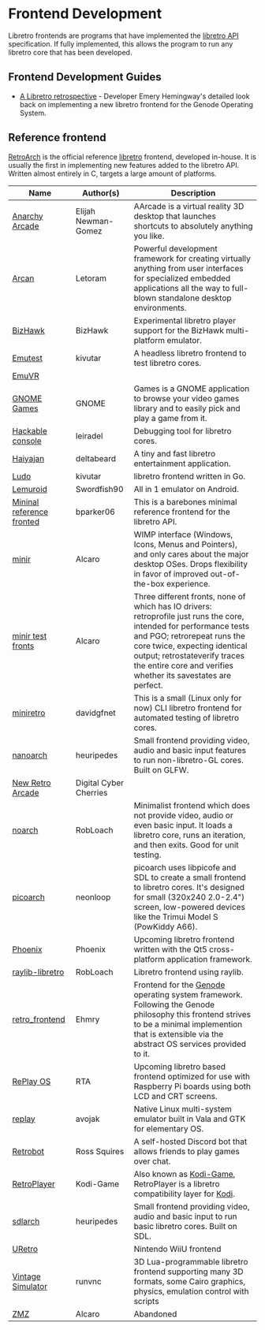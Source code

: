 # Frontend Development
Libretro frontends are programs that have implemented the [libretro API](libretro-overview.md) specification. If fully implemented, this allows the program to run any libretro core that has been developed.

## Frontend Development Guides
  * [A Libretro retrospective](https://web.archive.org/web/20190404052149/https://genodians.org/ehmry/2019-03-28-libretro) - Developer Emery Hemingway's detailed look back on implementing a new libretro frontend for the Genode Operating System.

## Reference frontend
[RetroArch](http://retroarch.com) is the official reference [libretro](http://libretro.com) frontend, developed in-house. It is usually the first in implementing new features added to the libretro API. Written almost entirely in C, targets a large amount of platforms.

Name | Author(s) |  Description
------|-----------|------------
[Anarchy Arcade](http://store.steampowered.com/app/266430/Anarchy_Arcade/) | Elijah Newman-Gomez | AArcade is a virtual reality 3D desktop that launches shortcuts to absolutely anything you like.
[Arcan](https://github.com/letoram/arcan) | Letoram | Powerful development framework for creating virtually anything from user interfaces for specialized embedded applications all the way to full-blown standalone desktop environments.
[BizHawk](http://tasvideos.org/BizHawk.html) | BizHawk | Experimental libretro player support for the BizHawk multi-platform emulator.
[Emutest](https://github.com/kivutar/emutest) | kivutar | A headless libretro frontend to test libretro cores.
[EmuVR](http://www.emuvr.net/about/) | | |
[GNOME Games](https://wiki.gnome.org/Apps/Games) | GNOME | Games is a GNOME application to browse your video games library and to easily pick and play a game from it.
[Hackable console](https://github.com/leiradel/hackable-console) | leiradel | Debugging tool for libretro cores.
[Haiyajan](https://projects.deltabeard.com/haiyajan) | deltabeard | A tiny and fast libretro entertainment application. 
[Ludo](https://github.com/libretro/ludo) | kivutar | libretro frontend written in Go.
[Lemuroid](https://github.com/Swordfish90/Lemuroid) | Swordfish90 | All in 1 emulator on Android.
[Mininal reference fronted](https://github.com/bparker06/reference_frontend) | bparker06 | This is a barebones minimal reference frontend for the libretro API.
[minir](https://github.com/Alcaro/minir) | Alcaro | WIMP interface (Windows, Icons, Menus and Pointers), and only cares about the major desktop OSes. Drops flexibility in favor of improved out-of-the-box experience.
[minir test fronts](https://github.com/Alcaro/minir/tree/master/subproj) | Alcaro | Three different fronts, none of which has IO drivers: retroprofile just runs the core, intended for performance tests and PGO; retrorepeat runs the core twice, expecting identical output; retrostateverify traces the entire core and verifies whether its savestates are perfect.
[miniretro](https://github.com/davidgfnet/miniretro) | davidgfnet | This is a small (Linux only for now) CLI libretro frontend for automated testing of libretro cores. 
[nanoarch](https://github.com/heuripedes/nanoarch) | heuripedes | Small frontend providing video, audio and basic input features to run non-libretro-GL cores. Built on GLFW.
[New Retro Arcade](http://digitalcybercherries.com/) | Digital Cyber Cherries | |
[noarch](https://github.com/robloach/noarch) | RobLoach | Minimalist frontend which does not provide video, audio or even basic input. It loads a libretro core, runs an iteration, and then exits. Good for unit testing.
[picoarch](https://git.crowdedwood.com/picoarch/about) | neonloop | picoarch uses libpicofe and SDL to create a small frontend to libretro cores. It's designed for small (320x240 2.0-2.4") screen, low-powered devices like the Trimui Model S (PowKiddy A66).
[Phoenix](http://phoenix.vg/) | Phoenix | Upcoming libretro frontend written with the Qt5 cross-platform application framework.
[raylib-libretro](https://github.com/RobLoach/raylib-libretro) | RobLoach |  Libretro frontend using raylib.
[retro_frontend](https://github.com/ehmry/genode-libretro) | Ehmry  | Frontend for the [Genode](http://genode.org) operating system framework. Following the Genode philosophy this frontend strives to be a minimal implemention that is extensible via the abstract OS services provided to it.
[RePlay OS](http://replayos.com/) | RTA | Upcoming libretro based frontend optimized for use with Raspberry Pi boards using both LCD and CRT screens.
[replay](https://github.com/avojak/replay) | avojak | Native Linux multi-system emulator built in Vala and GTK for elementary OS.
[Retrobot](https://github.com/rossimo/retrobot) | Ross Squires | A self-hosted Discord bot that allows friends to play games over chat.
[RetroPlayer](https://forum.kodi.tv/forumdisplay.php?fid=194) | Kodi-Game | Also known as [Kodi-Game](https://github.com/kodi-game/), RetroPlayer is a libretro compatibility layer for [Kodi](https://kodi.tv/).
[sdlarch](https://github.com/heuripedes/sdlarch) | heuripedes | Small frontend providing video, audio and basic input to run basic libretro cores. Built on SDL.
[URetro](https://github.com/QuarkTheAwesome/URetro) | | Nintendo WiiU frontend
[Vintage Simulator](https://vintagesimulator.com) | runvnc | 3D Lua-programmable libretro frontend supporting many 3D formats, some Cairo graphics, physics, emulation control with scripts
[ZMZ](https://github.com/Alcaro/ZMZ) | Alcaro | Abandoned | Fork of [ZSNES](http://www.zsnes.com/) that rips out its emulation code, using libretro instead. Due to ZSNES being inflexible, ZMZ became quite a bit of a mess.
